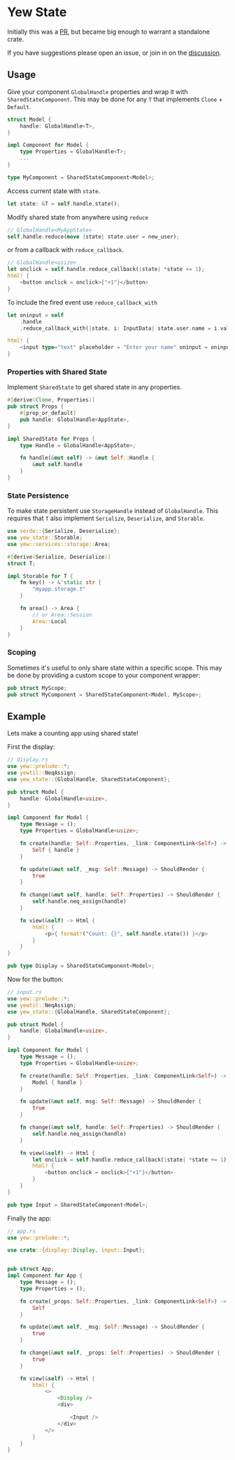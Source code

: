 # Yew State
Initially this was a [PR](https://github.com/yewstack/yew/pull/1372), but became big
enough to warrant a standalone crate.

If you have suggestions please open an issue, or join in on the [discussion](https://github.com/yewstack/yew/issues/576).

## Usage

Give your component `GlobalHandle` properties and wrap it with `SharedStateComponent`.
This may be done for any `T` that implements `Clone` + `Default`.
```rust
struct Model {
    handle: GlobalHandle<T>,
}

impl Component for Model {
    type Properties = GlobalHandle<T>;
    ...
}

type MyComponent = SharedStateComponent<Model>;
```

Access current state with `state`.
```rust
let state: &T = self.handle.state();
```

Modify shared state from anywhere using `reduce`
```rust
// GlobalHandle<MyAppState>
self.handle.reduce(move |state| state.user = new_user);
```

or from a callback with `reduce_callback`.
```rust
// GlobalHandle<usize>
let onclick = self.handle.reduce_callback(|state| *state += 1);
html! {
    <button onclick = onclick>{"+1"}</button>
}
```

To include the fired event use `reduce_callback_with`
```rust
let oninput = self
    .handle
    .reduce_callback_with(|state, i: InputData| state.user.name = i.value);

html! {
    <input type="text" placeholder = "Enter your name" oninput = oninput />
}
```

### Properties with Shared State

Implement `SharedState` to get shared state in any properties.
```rust
#[derive(Clone, Properties)]
pub struct Props {
    #[prop_or_default]
    pub handle: GlobalHandle<AppState>,
}

impl SharedState for Props {
    type Handle = GlobalHandle<AppState>;

    fn handle(&mut self) -> &mut Self::Handle {
        &mut self.handle
    }
}
```

### State Persistence

To make state persistent use `StorageHandle` instead of `GlobalHandle`. This requires that `T` also implement `Serialize`,
`Deserialize`, and `Storable`.
```rust
use serde::{Serialize, Deserialize};
use yew_state::Storable;
use yew::services::storage::Area;

#[derive(Serialize, Deserialize)]
struct T;

impl Storable for T {
    fn key() -> &'static str {
        "myapp.storage.t"
    }

    fn area() -> Area {
        // or Area::Session
        Area::Local
    }
}
```
### Scoping
Sometimes it's useful to only share state within a specific scope. This may be done by providing a
custom scope to your component wrapper:

```rust
pub struct MyScope;
pub struct MyComponent = SharedStateComponent<Model, MyScope>;
```
## Example

Lets make a counting app using shared state!

First the display:
```rust
// display.rs
use yew::prelude::*;
use yewtil::NeqAssign;
use yew_state::{GlobalHandle, SharedStateComponent};

pub struct Model {
    handle: GlobalHandle<usize>,
}

impl Component for Model {
    type Message = ();
    type Properties = GlobalHandle<usize>;

    fn create(handle: Self::Properties, _link: ComponentLink<Self>) -> Self {
        Self { handle }
    }

    fn update(&mut self, _msg: Self::Message) -> ShouldRender {
        true
    }

    fn change(&mut self, handle: Self::Properties) -> ShouldRender {
        self.handle.neq_assign(handle)
    }

    fn view(&self) -> Html {
        html! {
            <p>{ format!("Count: {}", self.handle.state()) }</p>
        }
    }
}

pub type Display = SharedStateComponent<Model>;
```

Now for the button:
```rust
// input.rs
use yew::prelude::*;
use yewtil::NeqAssign;
use yew_state::{GlobalHandle, SharedStateComponent};

pub struct Model {
    handle: GlobalHandle<usize>,
}

impl Component for Model {
    type Message = ();
    type Properties = GlobalHandle<usize>;

    fn create(handle: Self::Properties, _link: ComponentLink<Self>) -> Self {
        Model { handle }
    }

    fn update(&mut self, msg: Self::Message) -> ShouldRender {
        true
    }

    fn change(&mut self, handle: Self::Properties) -> ShouldRender {
        self.handle.neq_assign(handle)
    }

    fn view(&self) -> Html {
        let onclick = self.handle.reduce_callback(|state| *state += 1);
        html! {
            <button onclick = onclick>{"+1"}</button>
        }
    }
}

pub type Input = SharedStateComponent<Model>;
```

Finally the app:
```rust
// app.rs
use yew::prelude::*;

use crate::{display::Display, input::Input};


pub struct App;
impl Component for App {
    type Message = ();
    type Properties = ();

    fn create(_props: Self::Properties, _link: ComponentLink<Self>) -> Self {
        Self
    }

    fn update(&mut self, _msg: Self::Message) -> ShouldRender {
        true
    }

    fn change(&mut self, _props: Self::Properties) -> ShouldRender {
        true
    }

    fn view(&self) -> Html {
        html! {
            <>
                <Display />
                <div>

                    <Input />
                </div>
            </>
        }
    }
}
```
